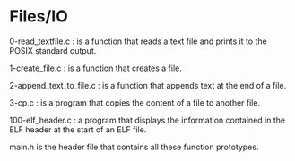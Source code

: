 # Files/IO

0-read_textfile.c : is a function that reads a text file and prints it to the POSIX standard output.

1-create_file.c : is a function that creates a file.

2-append_text_to_file.c : is a function that appends text at the end of a file.

3-cp.c : is a program that copies the content of a file to another file.

100-elf_header.c : a program that displays the information contained in the ELF header at the start of an ELF file.

main.h is the header file that contains all these function prototypes.
